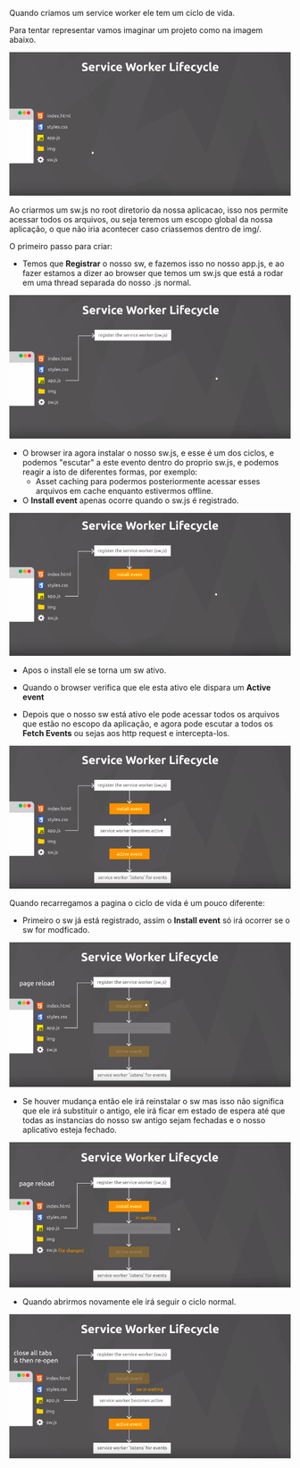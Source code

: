 Quando criamos um service worker ele tem um ciclo de vida.


Para tentar representar vamos imaginar um projeto como na imagem abaixo.

![Um](./img/lessons/1.png)

Ao criarmos um sw.js no root diretorio da nossa aplicacao, isso nos permite acessar todos os arquivos, ou seja teremos um escopo global da nossa aplicação, o que não iria acontecer caso criassemos dentro de img/.

O primeiro passo para criar:

- Temos que **Registrar** o nosso sw, e fazemos isso no nosso app.js, e ao fazer estamos a dizer ao browser que temos um sw.js que está a rodar em uma thread separada do nosso .js normal.

![Dois](./img/lessons/2.png)

- O browser ira agora instalar o nosso sw.js, e esse é um dos ciclos, e podemos "escutar" a este evento dentro do proprio sw.js, e podemos reagir a isto de diferentes formas, por exemplo:
    - Asset caching para podermos posteriormente acessar esses arquivos em cache enquanto estivermos offline.
- O **Install event** apenas ocorre quando o sw.js é registrado.

![Tres](./img/lessons/3.png)

- Apos o install ele se torna um sw ativo.

- Quando o browser verifica que ele esta ativo ele dispara um **Active event**

- Depois que o nosso sw está ativo ele pode acessar todos os arquivos que estão no escopo da aplicação, e agora pode escutar a todos os **Fetch Events** ou sejas aos http request e intercepta-los.

![Quatro](./img/lessons/4.png)

Quando recarregamos a pagina o ciclo de vida é um pouco diferente:

- Primeiro o sw já está registrado, assim o **Install event** só irá ocorrer se o sw for modficado.

![Cinco](./img/lessons/5.png)

- Se houver mudança então ele irá reinstalar o sw mas isso não significa que ele irá substituir o antigo, ele irá ficar em estado de espera até que todas as instancias do nosso sw antigo sejam fechadas e o nosso aplicativo esteja fechado.

![Seis](./img/lessons/6.png)

- Quando abrirmos novamente ele irá seguir o ciclo normal.

![Sete](./img/lessons/7.png)


